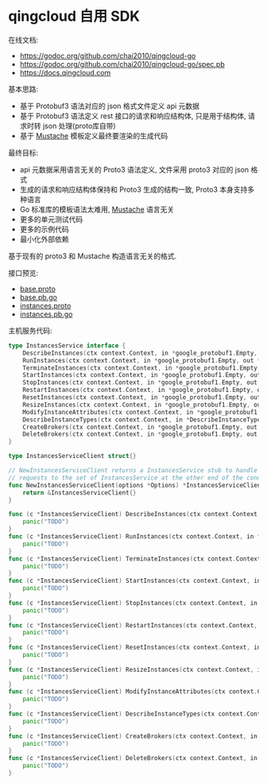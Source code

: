 # qingcloud 自用 SDK

在线文档:

- https://godoc.org/github.com/chai2010/qingcloud-go
- https://godoc.org/github.com/chai2010/qingcloud-go/spec.pb
- https://docs.qingcloud.com

基本思路:

- 基于 Protobuf3 语法对应的 json 格式文件定义 api 元数据
- 基于 Protobuf3 语法定义 rest 接口的请求和响应结构体, 只是用于结构体, 请求时转 json 处理(proto库自带)
- 基于 [Mustache](http://mustache.github.io) 模板定义最终要渲染的生成代码

最终目标:

- api 元数据采用语言无关的 Proto3 语法定义, 文件采用 proto3 对应的 json 格式
- 生成的请求和响应结构体保持和 Proto3 生成的结构一致, Proto3 本身支持多种语言
- Go 标准库的模板语法太难用, [Mustache](http://mustache.github.io) 语言无关
- 更多的单元测试代码
- 更多的示例代码
- 最小化外部依赖

基于现有的 proto3 和 Mustache 构造语言无关的格式.

接口预览:

- [base.proto](./spec.pb/base.proto)
- [base.pb.go](./spec.pb/base.pb.go)
- [instances.proto](./spec.pb/instances.proto)
- [instances.pb.go](./spec.pb/instances.pb.go)

主机服务代码:

```go
type InstancesService interface {
	DescribeInstances(ctx context.Context, in *google_protobuf1.Empty, out *google_protobuf1.Empty) error
	RunInstances(ctx context.Context, in *google_protobuf1.Empty, out *google_protobuf1.Empty) error
	TerminateInstances(ctx context.Context, in *google_protobuf1.Empty, out *google_protobuf1.Empty) error
	StartInstances(ctx context.Context, in *google_protobuf1.Empty, out *google_protobuf1.Empty) error
	StopInstances(ctx context.Context, in *google_protobuf1.Empty, out *google_protobuf1.Empty) error
	RestartInstances(ctx context.Context, in *google_protobuf1.Empty, out *google_protobuf1.Empty) error
	ResetInstances(ctx context.Context, in *google_protobuf1.Empty, out *google_protobuf1.Empty) error
	ResizeInstances(ctx context.Context, in *google_protobuf1.Empty, out *google_protobuf1.Empty) error
	ModifyInstanceAttributes(ctx context.Context, in *google_protobuf1.Empty, out *google_protobuf1.Empty) error
	DescribeInstanceTypes(ctx context.Context, in *DescribeInstanceTypes_Request, out *DescribeInstanceTypes_Reponse) error
	CreateBrokers(ctx context.Context, in *google_protobuf1.Empty, out *google_protobuf1.Empty) error
	DeleteBrokers(ctx context.Context, in *google_protobuf1.Empty, out *google_protobuf1.Empty) error
}

type InstancesServiceClient struct{}

// NewInstancesServiceClient returns a InstancesService stub to handle
// requests to the set of InstancesService at the other end of the connection.
func NewInstancesServiceClient(options *Options) *InstancesServiceClient {
	return &InstancesServiceClient{}
}

func (c *InstancesServiceClient) DescribeInstances(ctx context.Context, in *google_protobuf1.Empty) (out *google_protobuf1.Empty, err error) {
	panic("TODO")
}
func (c *InstancesServiceClient) RunInstances(ctx context.Context, in *google_protobuf1.Empty) (out *google_protobuf1.Empty, err error) {
	panic("TODO")
}
func (c *InstancesServiceClient) TerminateInstances(ctx context.Context, in *google_protobuf1.Empty) (out *google_protobuf1.Empty, err error) {
	panic("TODO")
}
func (c *InstancesServiceClient) StartInstances(ctx context.Context, in *google_protobuf1.Empty) (out *google_protobuf1.Empty, err error) {
	panic("TODO")
}
func (c *InstancesServiceClient) StopInstances(ctx context.Context, in *google_protobuf1.Empty) (out *google_protobuf1.Empty, err error) {
	panic("TODO")
}
func (c *InstancesServiceClient) RestartInstances(ctx context.Context, in *google_protobuf1.Empty) (out *google_protobuf1.Empty, err error) {
	panic("TODO")
}
func (c *InstancesServiceClient) ResetInstances(ctx context.Context, in *google_protobuf1.Empty) (out *google_protobuf1.Empty, err error) {
	panic("TODO")
}
func (c *InstancesServiceClient) ResizeInstances(ctx context.Context, in *google_protobuf1.Empty) (out *google_protobuf1.Empty, err error) {
	panic("TODO")
}
func (c *InstancesServiceClient) ModifyInstanceAttributes(ctx context.Context, in *google_protobuf1.Empty) (out *google_protobuf1.Empty, err error) {
	panic("TODO")
}
func (c *InstancesServiceClient) DescribeInstanceTypes(ctx context.Context, in *DescribeInstanceTypes_Request) (out *DescribeInstanceTypes_Reponse, err error) {
	panic("TODO")
}
func (c *InstancesServiceClient) CreateBrokers(ctx context.Context, in *google_protobuf1.Empty) (out *google_protobuf1.Empty, err error) {
	panic("TODO")
}
func (c *InstancesServiceClient) DeleteBrokers(ctx context.Context, in *google_protobuf1.Empty) (out *google_protobuf1.Empty, err error) {
	panic("TODO")
}
```
